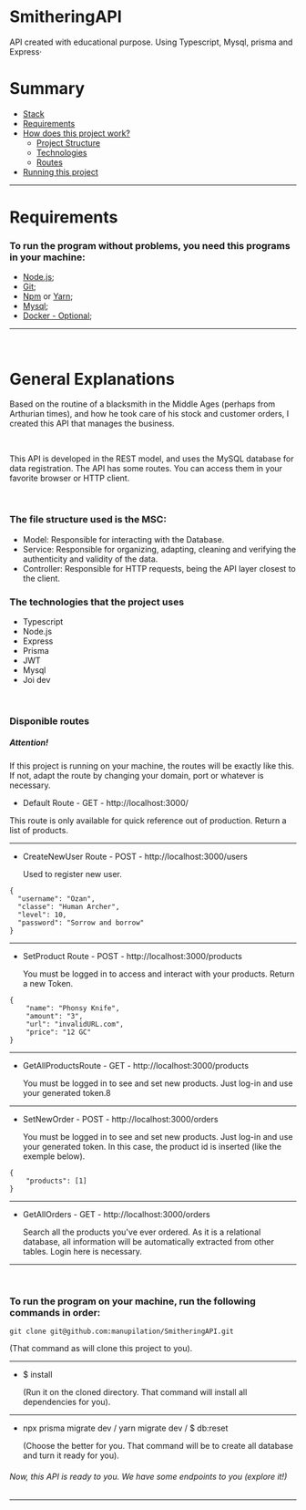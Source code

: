 # SmitheringAPI
API created with educational purpose.
Using Typescript, Mysql, prisma and Express·


# Summary

- [Stack](#smitheringapi)
- [Requirements](#requirements)
- [How does this project work?](#general-explanations)
  - [Project Structure](#structure)
  - [Technologies](#techs)
  - [Routes](#routes)
- [Running this project](#running-this-project)

---



# Requirements

### To run the program without problems, you need this programs in your machine:

- [Node.js](https://docs.npmjs.com/downloading-and-installing-node-js-and-npm);
- [Git](https://git-scm.com/book/pt-br/v2/Come%C3%A7ando-Instalando-o-Git);
- [Npm](https://docs.npmjs.com/downloading-and-installing-node-js-and-npm) or [Yarn](https://yarnpkg.com/getting-started/install);
- [Mysql](https://dev.mysql.com/doc/mysql-shell/8.0/en/mysql-shell-install-linux-quick.html);
- [Docker - Optional](https://docs.docker.com/get-docker/);

---
<br>

# General Explanations


<p>
Based on the routine of a blacksmith in the Middle Ages (perhaps from Arthurian times), and how he took care of his stock and customer orders, I created this API that manages the business.
</p>


<br>

<p>
This API is developed in the REST model, and uses the MySQL database for data registration. The API has some routes. You can access them in your favorite browser or HTTP client.
</p>

<br>

<h3 id="structure">
The file structure used is the MSC:
</h3>

- Model: Responsible for interacting with the Database.
- Service: Responsible for organizing, adapting, cleaning and verifying the authenticity and validity of the data.
- Controller: Responsible for HTTP requests, being the API layer closest to the client.



<h3 id="techs">
The technologies that the project uses
</h3>

- Typescript
- Node.js
- Express
- Prisma
- JWT
- Mysql
- Joi dev

<br>

<h3 id="routes">
Disponible routes
</h3>

<h5>Attention!</h5>

If this project is running on your machine, the routes will be exactly like this. If not, adapt the route by changing your domain, port or whatever is necessary.

- Default Route - GET - http://localhost:3000/

 This route is only available for quick reference out of production. Return a list of products.

---

- CreateNewUser Route - POST - http://localhost:3000/users

  Used to register new user.

```
{
  "username": "Ozan",
  "classe": "Human Archer",
  "level": 10,
  "password": "Sorrow and borrow"
}
```

---

- SetProduct Route - POST - http://localhost:3000/products

  You must be logged in to access and interact with your products. Return a new Token.

```
{
    "name": "Phonsy Knife",
    "amount": "3",
    "url": "invalidURL.com",
    "price": "12 GC"
}
```

---

- GetAllProductsRoute - GET - http://localhost:3000/products

  You must be logged in to see and set new products. Just log-in and use your generated token.8

---

- SetNewOrder - POST - http://localhost:3000/orders

  You must be logged in to see and set new products. Just log-in and use your generated token. In this case, the product id is inserted (like the exemple below).

```
{
    "products": [1]
}
```

---

- GetAllOrders - GET - http://localhost:3000/orders

  Search all the products you've ever ordered. As it is a relational database, all information will be automatically extracted from other tables.
  Login here is necessary.

---


<br>

### To run the program on your machine, run the following commands in order:

```
git clone git@github.com:manupilation/SmitheringAPI.git
```

  (That command as will clone this project to you).

---

- $ install

  (Run it on the cloned directory. That command will install all dependencies for you).

---

- npx prisma migrate dev / yarn migrate dev / $ db:reset

  (Choose the better for you. That command will be to create all database and turn it ready for you).

###### Now, this API is ready to you. We have some endpoints to you (explore it!)

---
